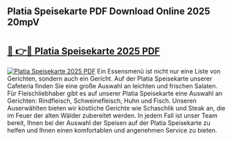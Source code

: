 ## Platia Speisekarte PDF Download Online 2025 20mpV

# <h2><a href="http://gc9zo5.nevu.top/?p=Platia+Speisekarte">🔗 👉🔴 Platia Speisekarte 2025 PDF</a></h2>

[![Platia Speisekarte 2025 PDF](https://i.imgur.com/dBaPXMq.png)](http://gc9zo5.nevu.top/?p=Platia+Speisekarte)
Ein Essensmenü ist nicht nur eine Liste von Gerichten, sondern auch ein Gericht. Auf der Platia Speisekarte unserer Cafeteria finden Sie eine große Auswahl an leichten und frischen Salaten. Für Fleischliebhaber gibt es auf unserer Platia Speisekarte eine Auswahl an Gerichten: Rindfleisch, Schweinefleisch, Huhn und Fisch. Unseren Auserwählten bieten wir köstliche Gerichte wie Schaschlik und Steak an, die im Feuer der alten Wälder zubereitet werden. In jedem Fall ist unser Team bereit, Ihnen bei der Auswahl der Speisen auf der Platia Speisekarte zu helfen und Ihnen einen komfortablen und angenehmen Service zu bieten.
